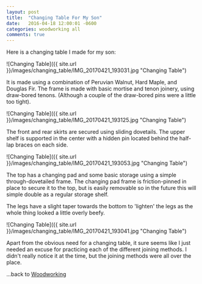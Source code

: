 ```yaml
---
layout: post
title:  "Changing Table For My Son"
date:   2016-04-18 12:00:01 -0600
categories: woodworking all
comments: true
---
```



Here is a changing table I made for my son:

![Changing Table]({{ site.url }}/images/changing_table/IMG_20170421_193031.jpg "Changing Table")

It is made using a combination of Peruvian Walnut, Hard Maple, and Douglas Fir. The frame is made with basic mortise and tenon joinery, using draw-bored tenons. (Although a couple of the draw-bored pins were a little too tight). 

![Changing Table]({{ site.url }}/images/changing_table/IMG_20170421_193125.jpg "Changing Table")

The front and rear skirts are secured using sliding dovetails. The upper shelf is supported in the center with a hidden pin located behind the half-lap braces on each side.

![Changing Table]({{ site.url }}/images/changing_table/IMG_20170421_193053.jpg "Changing Table")


The top has a changing pad and some basic storage using a simple through-dovetailed frame. The changing pad frame is friction-pinned in place to secure it to the top, but is easily removable so in the future this will simple double as a regular storage shelf.

The legs have a slight taper towards the bottom to 'lighten' the legs as the whole thing looked a little overly beefy.

![Changing Table]({{ site.url }}/images/changing_table/IMG_20170421_193041.jpg "Changing Table")

Apart from the obvious need for a changing table, it sure seems like I just needed an excuse for practicing each of the different joining methods. I didn't really notice it at the time, but the joining methods were all over the place.



...back to [Woodworking](/woodworking/)
